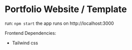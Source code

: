 # Portfolio Website / Template

run: `npm start`
the app runs on http://localhost:3000

Frontend Dependencies:
- Tailwind css